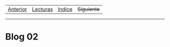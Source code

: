 <table>
  <tr>
    <td>
      <a href="./Blog01.md">Anterior</a>
    </td>
    <td>
      <a href="./Lecturas/Blog02">Lecturas</a>
    </td>
    <td>
      <a href="./Blog03.md">Indice</a>
    </td>
    <td>
      <del>Siguiente</del>
    </td>
  </tr>
</table>

***

# Blog 02
